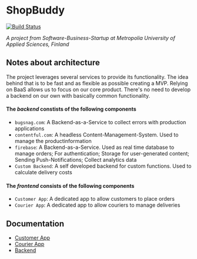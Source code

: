 # ShopBuddy

[![Build Status](https://travis-ci.org/itsBen/sbs-project.svg?branch=master)](https://travis-ci.org/itsBen/sbs-project)

*A project from Software-Business-Startup at Metropolia University of Applied Sciences, Finland*

## Notes about architecture

The project leverages several services to provide its functionality.
The idea behind that is to be fast and as flexible as possible creating a MVP.
Relying on BaaS allows us to focus on our core product.
There's no need to develop a backend on our own with basically common functionality.

#### The *backend* constists of the following components
* `bugsnag.com`: A Backend-as-a-Service to collect errors with production applications
* `contentful.com`: A headless Content-Management-System. Used to manage the productinformation
* `firebase`: A Backend-as-a-Service. Used as real time database to manage orders; For authentication; Storage for user-generated content; Sending Push-Notifications; Collect analytics data
* `Custom Backend`: A self developed backend for custom functions. Used to calculate delivery costs

#### The *frontend* consists of the following components
* `Customer App`: A dedicated app to allow customers to place orders
* `Courier App`: A dedicated app to allow couriers to manage deliveries


## Documentation

* [Customer App](/client/customerApp)
* [Courier App](/client/courierApp)
* [Backend](/server)
